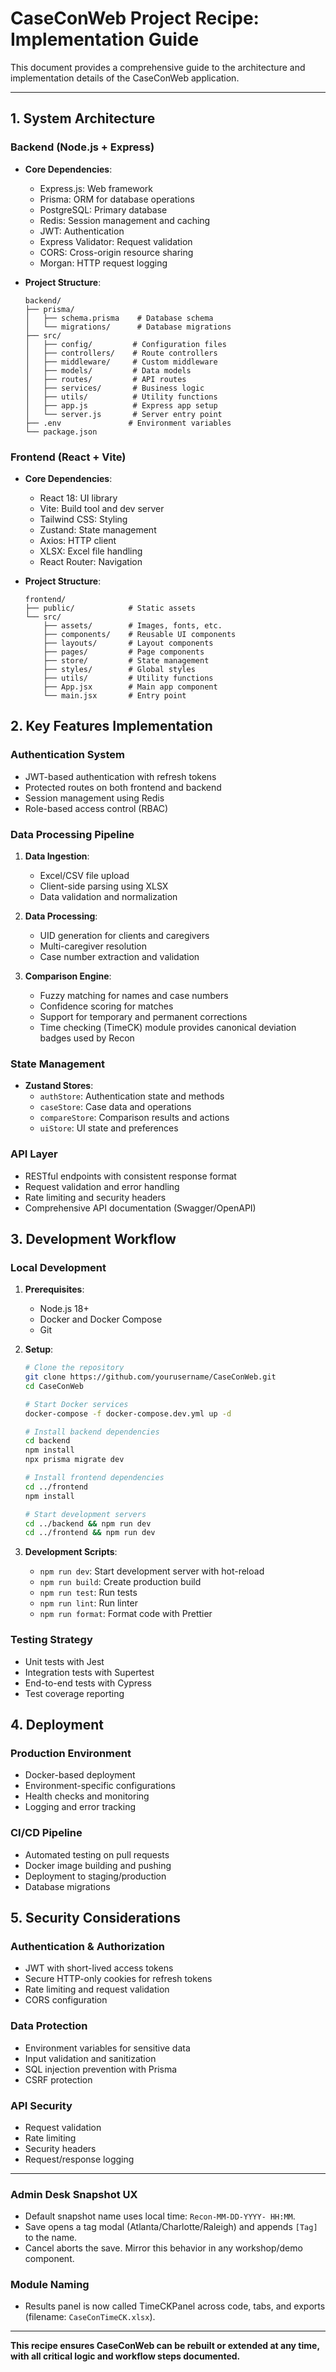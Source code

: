 # CaseConWeb Project Recipe: Implementation Guide

This document provides a comprehensive guide to the architecture and implementation details of the CaseConWeb application.

---

## 1. System Architecture

### Backend (Node.js + Express)
- **Core Dependencies**:
  - Express.js: Web framework
  - Prisma: ORM for database operations
  - PostgreSQL: Primary database
  - Redis: Session management and caching
  - JWT: Authentication
  - Express Validator: Request validation
  - CORS: Cross-origin resource sharing
  - Morgan: HTTP request logging

- **Project Structure**:
  ```
  backend/
  ├── prisma/
  │   ├── schema.prisma    # Database schema
  │   └── migrations/      # Database migrations
  ├── src/
  │   ├── config/         # Configuration files
  │   ├── controllers/    # Route controllers
  │   ├── middleware/     # Custom middleware
  │   ├── models/         # Data models
  │   ├── routes/         # API routes
  │   ├── services/       # Business logic
  │   ├── utils/          # Utility functions
  │   ├── app.js          # Express app setup
  │   └── server.js       # Server entry point
  ├── .env               # Environment variables
  └── package.json
  ```

### Frontend (React + Vite)
- **Core Dependencies**:
  - React 18: UI library
  - Vite: Build tool and dev server
  - Tailwind CSS: Styling
  - Zustand: State management
  - Axios: HTTP client
  - XLSX: Excel file handling
  - React Router: Navigation

- **Project Structure**:
  ```
  frontend/
  ├── public/            # Static assets
  └── src/
      ├── assets/        # Images, fonts, etc.
      ├── components/    # Reusable UI components
      ├── layouts/       # Layout components
      ├── pages/         # Page components
      ├── store/         # State management
      ├── styles/        # Global styles
      ├── utils/         # Utility functions
      ├── App.jsx        # Main app component
      └── main.jsx       # Entry point
  ```

## 2. Key Features Implementation

### Authentication System
- JWT-based authentication with refresh tokens
- Protected routes on both frontend and backend
- Session management using Redis
- Role-based access control (RBAC)

### Data Processing Pipeline
1. **Data Ingestion**:
   - Excel/CSV file upload
   - Client-side parsing using XLSX
   - Data validation and normalization

2. **Data Processing**:
   - UID generation for clients and caregivers
   - Multi-caregiver resolution
   - Case number extraction and validation

3. **Comparison Engine**:
   - Fuzzy matching for names and case numbers
   - Confidence scoring for matches
   - Support for temporary and permanent corrections
   - Time checking (TimeCK) module provides canonical deviation badges used by Recon

### State Management
- **Zustand Stores**:
  - `authStore`: Authentication state and methods
  - `caseStore`: Case data and operations
  - `compareStore`: Comparison results and actions
  - `uiStore`: UI state and preferences

### API Layer
- RESTful endpoints with consistent response format
- Request validation and error handling
- Rate limiting and security headers
- Comprehensive API documentation (Swagger/OpenAPI)

## 3. Development Workflow

### Local Development
1. **Prerequisites**:
   - Node.js 18+
   - Docker and Docker Compose
   - Git

2. **Setup**:
   ```bash
   # Clone the repository
   git clone https://github.com/yourusername/CaseConWeb.git
   cd CaseConWeb

   # Start Docker services
   docker-compose -f docker-compose.dev.yml up -d

   # Install backend dependencies
   cd backend
   npm install
   npx prisma migrate dev
   
   # Install frontend dependencies
   cd ../frontend
   npm install
   
   # Start development servers
   cd ../backend && npm run dev
   cd ../frontend && npm run dev
   ```

3. **Development Scripts**:
   - `npm run dev`: Start development server with hot-reload
   - `npm run build`: Create production build
   - `npm run test`: Run tests
   - `npm run lint`: Run linter
   - `npm run format`: Format code with Prettier

### Testing Strategy
- Unit tests with Jest
- Integration tests with Supertest
- End-to-end tests with Cypress
- Test coverage reporting

## 4. Deployment

### Production Environment
- Docker-based deployment
- Environment-specific configurations
- Health checks and monitoring
- Logging and error tracking

### CI/CD Pipeline
- Automated testing on pull requests
- Docker image building and pushing
- Deployment to staging/production
- Database migrations

## 5. Security Considerations

### Authentication & Authorization
- JWT with short-lived access tokens
- Secure HTTP-only cookies for refresh tokens
- Rate limiting and request validation
- CORS configuration

### Data Protection
- Environment variables for sensitive data
- Input validation and sanitization
- SQL injection prevention with Prisma
- CSRF protection

### API Security
- Request validation
- Rate limiting
- Security headers
- Request/response logging

---

### Admin Desk Snapshot UX
- Default snapshot name uses local time: `Recon-MM-DD-YYYY- HH:MM`.
- Save opens a tag modal (Atlanta/Charlotte/Raleigh) and appends `[Tag]` to the name.
- Cancel aborts the save. Mirror this behavior in any workshop/demo component.

### Module Naming
- Results panel is now called TimeCKPanel across code, tabs, and exports (filename: `CaseConTimeCK.xlsx`).

---

**This recipe ensures CaseConWeb can be rebuilt or extended at any time, with all critical logic and workflow steps documented.**
